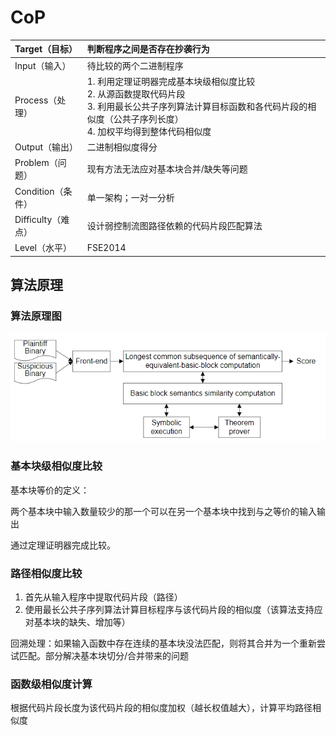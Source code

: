 # CoP

| Target（目标）     | 判断程序之间是否存在抄袭行为                                 |
| :----------------- | :----------------------------------------------------------- |
| Input（输入）      | 待比较的两个二进制程序                                       |
| Process（处理）    | 1. 利用定理证明器完成基本块级相似度比较<br />2. 从源函数提取代码片段<br />3. 利用最长公共子序列算法计算目标函数和各代码片段的相似度（公共子序列长度）<br />4. 加权平均得到整体代码相似度 |
| Output（输出）     | 二进制相似度得分                                             |
| Problem（问题）    | 现有方法无法应对基本块合并/缺失等问题                        |
| Condition（条件）  | 单一架构；一对一分析                                         |
| Difficulty（难点） | 设计弱控制流图路径依赖的代码片段匹配算法                     |
| Level（水平）      | FSE2014                                                      |

## 算法原理

### 算法原理图

![image-20221111163317832](./image/CoP/image-20221111163317832.png)

### 基本块级相似度比较

基本块等价的定义：

两个基本块中输入数量较少的那一个可以在另一个基本块中找到与之等价的输入输出

通过定理证明器完成比较。

### 路径相似度比较

1. 首先从输入程序中提取代码片段（路径）
2. 使用最长公共子序列算法计算目标程序与该代码片段的相似度（该算法支持应对基本块的缺失、增加等）

回溯处理：如果输入函数中存在连续的基本块没法匹配，则将其合并为一个重新尝试匹配。部分解决基本块切分/合并带来的问题

### 函数级相似度计算

根据代码片段长度为该代码片段的相似度加权（越长权值越大），计算平均路径相似度

